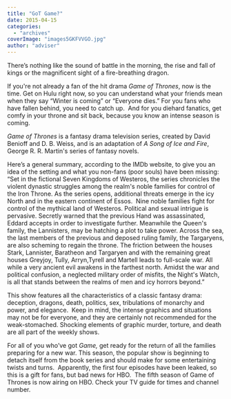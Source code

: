 ```yaml
---
title: "GoT Game?"
date: 2015-04-15
categories: 
  - "archives"
coverImage: "images5GKFVVGO.jpg"
author: "adviser"
---
```


There’s nothing like the sound of battle in the morning, the rise and fall of kings or the magnificent sight of a fire-breathing dragon.

If you're not already a fan of the hit drama _Game of Thrones_, now is the time. Get on Hulu right now, so you can understand what your friends mean when they say “Winter is coming” or “Everyone dies.” For you fans who have fallen behind, you need to catch up.  And for you diehard fanatics, get comfy in your throne and sit back, because you know an intense season is coming.

_Game of Thrones_ is a fantasy drama television series, created by David Benioff and D. B. Weiss, and is an adaptation of _A Song of Ice and Fire_, George R. R. Martin's series of fantasy novels.

Here’s a general summary, according to the IMDb website, to give you an idea of the setting and what you non-fans (poor souls) have been missing: “Set in the fictional Seven Kingdoms of Westeros, the series chronicles the violent dynastic struggles among the realm's noble families for control of the Iron Throne. As the series opens, additional threats emerge in the icy North and in the eastern continent of Essos.  Nine noble families fight for control of the mythical land of Westeros. Political and sexual intrigue is pervasive. Secretly warned that the previous Hand was assassinated, Eddard accepts in order to investigate further. Meanwhile the Queen's family, the Lannisters, may be hatching a plot to take power. Across the sea, the last members of the previous and deposed ruling family, the Targaryens, are also scheming to regain the throne. The friction between the houses Stark, Lannister, Baratheon and Targaryen and with the remaining great houses Greyjoy, Tully, Arryn,Tyrell and Martell leads to full-scale war. All while a very ancient evil awakens in the farthest north. Amidst the war and political confusion, a neglected military order of misfits, the Night's Watch, is all that stands between the realms of men and icy horrors beyond.”

This show features all the characteristics of a classic fantasy drama: deception, dragons, death, politics, sex, tribulations of monarchy and power, and elegance.  Keep in mind, the intense graphics and situations may not be for everyone, and they are certainly not recommended for the weak-stomached. Shocking elements of graphic murder, torture, and death are all part of the weekly shows.

For all of you who’ve got _Game,_ get ready for the return of all the families preparing for a new war. This season, the popular show is beginning to detach itself from the book series and should make for some entertaining twists and turns.  Apparently, the first four episodes have been leaked, so this is a gift for fans, but bad news for HBO.  The fifth season of Game of Thrones is now airing on HBO. Check your TV guide for times and channel number.
